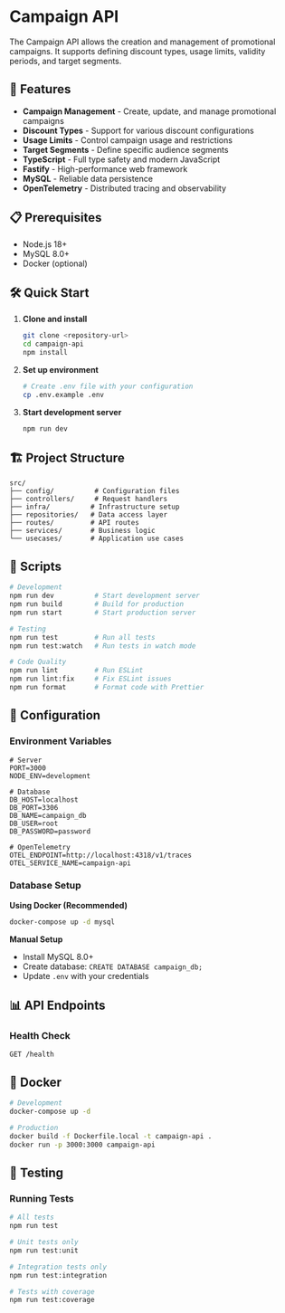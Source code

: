 # Campaign API

The Campaign API allows the creation and management of promotional campaigns. It supports defining discount types, usage limits, validity periods, and target segments.

## 🚀 Features

- **Campaign Management** - Create, update, and manage promotional campaigns
- **Discount Types** - Support for various discount configurations
- **Usage Limits** - Control campaign usage and restrictions
- **Target Segments** - Define specific audience segments
- **TypeScript** - Full type safety and modern JavaScript
- **Fastify** - High-performance web framework
- **MySQL** - Reliable data persistence
- **OpenTelemetry** - Distributed tracing and observability

## 📋 Prerequisites

- Node.js 18+
- MySQL 8.0+
- Docker (optional)

## 🛠️ Quick Start

1. **Clone and install**

   ```bash
   git clone <repository-url>
   cd campaign-api
   npm install
   ```

2. **Set up environment**

   ```bash
   # Create .env file with your configuration
   cp .env.example .env
   ```

3. **Start development server**
   ```bash
   npm run dev
   ```

## 🏗️ Project Structure

```
src/
├── config/          # Configuration files
├── controllers/     # Request handlers
├── infra/          # Infrastructure setup
├── repositories/   # Data access layer
├── routes/         # API routes
├── services/       # Business logic
└── usecases/       # Application use cases
```

## 🚀 Scripts

```bash
# Development
npm run dev          # Start development server
npm run build        # Build for production
npm run start        # Start production server

# Testing
npm run test         # Run all tests
npm run test:watch   # Run tests in watch mode

# Code Quality
npm run lint         # Run ESLint
npm run lint:fix     # Fix ESLint issues
npm run format       # Format code with Prettier
```

## 🔧 Configuration

### Environment Variables

```env
# Server
PORT=3000
NODE_ENV=development

# Database
DB_HOST=localhost
DB_PORT=3306
DB_NAME=campaign_db
DB_USER=root
DB_PASSWORD=password

# OpenTelemetry
OTEL_ENDPOINT=http://localhost:4318/v1/traces
OTEL_SERVICE_NAME=campaign-api
```

### Database Setup

**Using Docker (Recommended)**

```bash
docker-compose up -d mysql
```

**Manual Setup**

- Install MySQL 8.0+
- Create database: `CREATE DATABASE campaign_db;`
- Update `.env` with your credentials

## 📊 API Endpoints

### Health Check

```http
GET /health
```

## 🐳 Docker

```bash
# Development
docker-compose up -d

# Production
docker build -f Dockerfile.local -t campaign-api .
docker run -p 3000:3000 campaign-api
```

## 🧪 Testing

### Running Tests

```bash
# All tests
npm run test

# Unit tests only
npm run test:unit

# Integration tests only
npm run test:integration

# Tests with coverage
npm run test:coverage
```